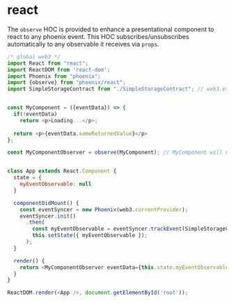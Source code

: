 # react
The `observe` HOC is provided to enhance a presentational component to react to any phoenix event. This HOC subscribes/unsubscribes automatically to any observable it receives via `props`.

```js
/* global web3 */
import React from "react";
import ReactDOM from 'react-dom';
import Phoenix from "phoenix";
import {observe} from "phoenix/react";
import SimpleStorageContract from "./SimpleStorageContract"; // web3.eth.Contract object


const MyComponent = ({eventData}) => {
  if(!eventData)
    return <p>Loading...</p>;
  
  return <p>{eventData.someReturnedValue}</p>
};

const MyComponentObserver = observe(MyComponent); // MyComponent will now observe any observable props!


class App extends React.Component {
  state = {
    myEventObservable: null
  }

  componentDidMount() {
    const eventSyncer = new Phoenix(web3.currentProvider);
    eventSyncer.init()
      .then(
        const myEventObservable = eventSyncer.trackEvent(SimpleStorageContract, "MyEvent", {}, fromBlock: 1 });
        this.setState({ myEventObservable });
      );
  }

  render() {
    return <MyComponentObserver eventData={this.state.myEventObservable} />;
  }
}

ReactDOM.render(<App />, document.getElementById('root'));
```
